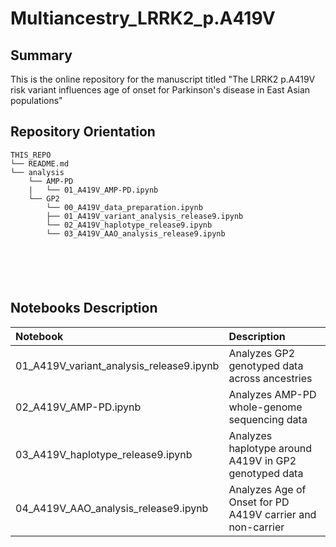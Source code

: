 # Multiancestry_LRRK2_p.A419V


## Summary
This is the online repository for the manuscript titled "The LRRK2 p.A419V risk variant influences age of onset for Parkinson's disease in East Asian populations"

## Repository Orientation
```
THIS_REPO
└── README.md
└── analysis
    └── AMP-PD
    |   └── 01_A419V_AMP-PD.ipynb    
    └── GP2
        └── 00_A419V_data_preparation.ipynb
        ├── 01_A419V_variant_analysis_release9.ipynb
        └── 02_A419V_haplotype_release9.ipynb
        └── 03_A419V_AAO_analysis_release9.ipynb






```

## Notebooks Description
| Notebook  |Description                                                                       |
|:--------------|:-------------------------------------------------------------------       |
| 01_A419V_variant_analysis_release9.ipynb |  Analyzes GP2 genotyped data across ancestries      | 
| 02_A419V_AMP-PD.ipynb | Analyzes AMP-PD whole-genome sequencing data |
| 03_A419V_haplotype_release9.ipynb | Analyzes haplotype around A419V in GP2 genotyped data |
| 04_A419V_AAO_analysis_release9.ipynb | Analyzes Age of Onset for PD A419V carrier and non-carrier|
